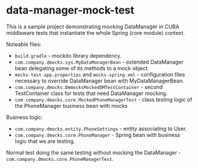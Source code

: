 # data-manager-mock-test

This is a sample project demonstrating mocking DataManager in CUBA middleware tests that instantiate the whole Spring (core module) context.

Noteable files:
- `build.gradle` - mockito library dependency.
- `com.company.dmocks.sys.MyDataManagerBean` - extended DataManager bean delegating some of its methods to a mock object.
- `mocks-test-app.properties` and `mocks-spring.xml` - configuration files necessary to override DataManager bean with MyDataManagerBean.
- `com.company.dmocks.DmmocksMockedDMTestContainer` - second TestContainer class for tests that need DataManager mocking.
- `com.company.dmocks.core.MockedPhoneManagerTest` - class testing logic of the PhoneManager business bean with mocks

Business logic:
- `com.company.dmocks.entity.PhoneSettings` - entity associating to User.
- `com.company.dmocks.core.PhoneManager` - Spring bean with business logic that we are testing.

Normal test doing the same testing without mocking the DataManager - `com.company.dmocks.core.PhoneManagerTest`.

